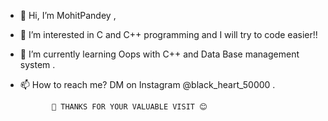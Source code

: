 - 👋 Hi, I’m MohitPandey ,
- 👀 I’m interested in C and C++ programming and I will try to code easier!!
- 🌱 I’m currently learning Oops with C++ and Data Base management system .

- 📫 How to reach me? DM on Instagram @black_heart_50000 .

             💜 THANKS FOR YOUR VALUABLE VISIT 😊
<!---
MohitPandey0/MohitPandey0 is a ✨ special ✨ repository because its `README.md` (this file) appears on your GitHub profile.
You can click the Preview link to take a look at your changes.
--->
